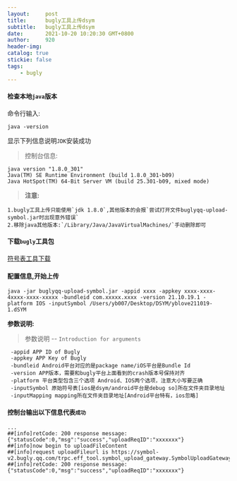 ```yaml
---
layout:     post
title:      bugly工具上传dsym
subtitle:  	bugly工具上传dsym
date:       2021-10-20 10:20:30 GMT+0800
author:     920
header-img: 
catalog: true
stickie: false
tags:
    - bugly
---
```



#### 检查本地`java`版本

命令行输入:
```
java -version
```
显示下列信息说明`JDK`安装成功
>控制台信息:  
```
java version "1.8.0_301"  
Java(TM) SE Runtime Environment (build 1.8.0_301-b09)  
Java HotSpot(TM) 64-Bit Server VM (build 25.301-b09, mixed mode)  
```
  
>**注意:**  
```
1.bugly工具上传只能使用`jdk 1.8.0`,其他版本的会报`尝试打开文件buglyqq-upload-symbol.jar时出现意外错误`  
2.移除java其他版本:`/Library/Java/JavaVirtualMachines/`手动删除即可
```

#### 下载`bugly`工具包

[符号表工具下载](https://bugly.qq.com/v2/downloads)

#### 配置信息,开始上传

```
java -jar buglyqq-upload-symbol.jar -appid xxxx -appkey xxxx-xxxx-4xxxx-xxxx-xxxxx -bundleid com.xxxxx.xxxx -version 21.10.19.1 -platform IOS -inputSymbol /Users/yb007/Desktop/DSYM/yblove211019-1.dSYM
```

**参数说明:**  
>参数说明 -- `Introduction for arguments`    
```
 -appid APP ID of Bugly
 -appkey APP Key of Bugly
 -bundleid Android平台对应的是package name/iOS平台是Bundle Id
 -version APP版本，需要和bugly平台上面看到的crash版本号保持对齐
 -platform 平台类型包含三个选项 Android、IOS两个选项，注意大小写要正确
 -inputSymbol 原始符号表[ios是dsym/android平台是debug so]所在文件夹目录地址
 -inputMapping mapping所在文件夹目录地址[Android平台特有，ios忽略]
```

#### 控制台输出以下信息代表`成功`

```
...
##[info]retCode: 200 response message: {"statusCode":0,"msg":"success","uploadReqID":"xxxxxxx"}
##[info]now begin to uploadFileContent
##[info]request uploadFileurl is https://symbol-v2.bugly.qq.com/trpc.eff_tool.symbol_upload_gateway.SymbolUploadGateway/uploadFile
##[info]retCode: 200 response message: {"statusCode":0,"msg":"success","uploadReqID":"xxxxxxx"}

```
























